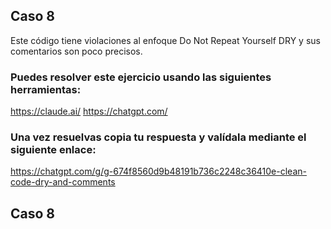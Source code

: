 ## Caso 8

Este código tiene violaciones al enfoque Do Not Repeat Yourself DRY y sus comentarios son poco precisos.

### Puedes resolver este ejercicio usando las siguientes herramientas:

https://claude.ai/
https://chatgpt.com/

### Una vez resuelvas copia tu respuesta y valídala mediante el siguiente enlace:

https://chatgpt.com/g/g-674f8560d9b48191b736c2248c36410e-clean-code-dry-and-comments

## Caso 8
